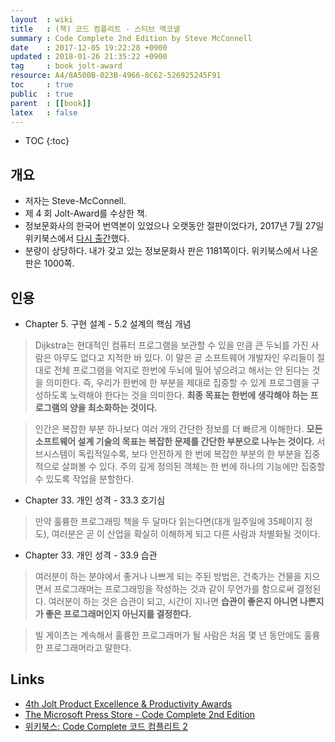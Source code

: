 ```yaml
---
layout  : wiki
title   : (책) 코드 컴플리트 - 스티브 맥코넬
summary : Code Complete 2nd Edition by Steve McConnell
date    : 2017-12-05 19:22:28 +0900
updated : 2018-01-26 21:35:22 +0900
tag     : book jolt-award
resource: A4/8A500B-023B-4966-8C62-526925245F91
toc     : true
public  : true
parent  : [[book]]
latex   : false
---
```

* TOC
{:toc}

## 개요

* 저자는 Steve-McConnell.
* 제 4 회 Jolt-Award를 수상한 책.
* 정보문화사의 한국어 번역본이 있었으나 오랫동안 절판이었다가, 2017년 7월 27일 위키북스에서 [다시 출간](http://wikibook.co.kr/code-complete-2/)했다.
* 분량이 상당하다. 내가 갖고 있는 정보문화사 판은 1181쪽이다. 위키북스에서 나온 판은 1000쪽.

## 인용

* Chapter 5. 구현 설계 - 5.2 설계의 핵심 개념

> Dijkstra는 현대적인 컴퓨터 프로그램을 보관할 수 있을 만큼 큰 두뇌를 가진 사람은 아무도 없다고 지적한 바 있다.
이 말은 곧 소프트웨어 개발자인 우리들이 절대로 전체 프로그램을 억지로 한번에 두뇌에 밀어 넣으려고 해서는 안 된다는 것을 의미한다.
즉, 우리가 한번에 한 부분을 제대로 집중할 수 있게 프로그램을 구성하도록 노력해야 한다는 것을 의미한다.
**최종 목표는 한번에 생각해야 하는 프로그램의 양을 최소화하는 것이다.**

> 인간은 복잡한 부분 하나보다 여러 개의 간단한 정보를 더 빠르게 이해한다.
**모든 소프트웨어 설계 기술의 목표는 복잡한 문제를 간단한 부분으로 나누는 것이다.**
서브시스템이 독립적일수록, 보다 안전하게 한 번에 복잡한 부분의 한 부분을 집중적으로 살펴볼 수 있다.
주의 깊게 정의된 객체는 한 번에 하나의 기능에만 집중할 수 있도록 작업을 분할한다.

* Chapter 33. 개인 성격 - 33.3 호기심

> 만약 훌륭한 프로그래밍 책을 두 달마다 읽는다면(대개 일주일에 35페이지 정도),
여러분은 곧 이 산업을 확실히 이해하게 되고 다른 사람과 차별화될 것이다.

* Chapter 33. 개인 성격 - 33.9 습관

> 여러분이 하는 분야에서 좋거나 나쁘게 되는 주된 방법은,
건축가는 건물을 지으면서 프로그래머는 프로그래밍을 작성하는 것과 같이 무언가를 함으로써 결정된다.
여러분이 하는 것은 습관이 되고, 시간이 지나면 **습관이 좋은지 아니면 나쁜지가 좋은 프로그래머인지 아닌지를 결정한다.**

> 빌 게이츠는 계속해서 훌륭한 프로그래머가 될 사람은 처음 몇 년 동안에도 훌륭한 프로그래머라고 말한다.

## Links

* [4th Jolt Product Excellence & Productivity Awards](http://www.drdobbs.com/joltawards/4th-jolt-product-excellence-productivit/232602331)
* [The Microsoft Press Store - Code Complete 2nd Edition](https://www.microsoftpressstore.com/search/index.aspx?query=Code+complete)
* [위키북스: Code Complete 코드 컴플리트 2](http://wikibook.co.kr/code-complete-2/)
